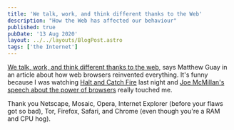 ```yaml
---
title: 'We talk, work, and think different thanks to the Web'
description: "How the Web has affected our behaviour"
published: true
pubDate: '13 Aug 2020'
layout: ../../layouts/BlogPost.astro
tags: ['the Internet']
---
```


[We talk, work, and think different thanks to the web](https://capiche.com/e/web-browser-history), says Matthew Guay in an article about how web browsers reinvented everything. It's funny because I was watching [Halt and Catch Fire](https://logicface.co.uk/tag/halt-and-catch-fire/) last night and [Joe McMillan's speech about the power of browsers](https://www.youtube.com/watch?v=mi_fKu9WTAE) really touched me.

Thank you Netscape, Mosaic, Opera, Internet Explorer (before your flaws got so bad), Tor, Firefox, Safari, and Chrome (even though you're a RAM and CPU hog).